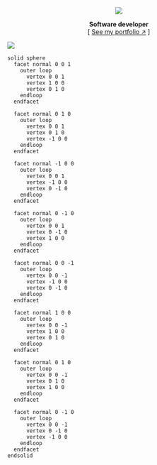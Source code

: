 <div align="center">

[![][logo-url]][repo-url]  

**Software developer**  
[ [See my portfolio ↗︎][repo-url] ]
  

</div>

[![][banner-url]][repo-url]  


[logo-url]: https://raw.githubusercontent.com/saadeghi/files/main/daisyui/logo-4.svg
[repo-url]: https://mrpotato.netlify.app
[banner-url]: https://mrpotato.netlify.app/images/background.webp

```stl
solid sphere
  facet normal 0 0 1
    outer loop
      vertex 0 0 1
      vertex 1 0 0
      vertex 0 1 0
    endloop
  endfacet
  
  facet normal 0 1 0
    outer loop
      vertex 0 0 1
      vertex 0 1 0
      vertex -1 0 0
    endloop
  endfacet
  
  facet normal -1 0 0
    outer loop
      vertex 0 0 1
      vertex -1 0 0
      vertex 0 -1 0
    endloop
  endfacet
  
  facet normal 0 -1 0
    outer loop
      vertex 0 0 1
      vertex 0 -1 0
      vertex 1 0 0
    endloop
  endfacet
  
  facet normal 0 0 -1
    outer loop
      vertex 0 0 -1
      vertex -1 0 0
      vertex 0 -1 0
    endloop
  endfacet
  
  facet normal 1 0 0
    outer loop
      vertex 0 0 -1
      vertex 1 0 0
      vertex 0 1 0
    endloop
  endfacet
  
  facet normal 0 1 0
    outer loop
      vertex 0 0 -1
      vertex 0 1 0
      vertex 1 0 0
    endloop
  endfacet
  
  facet normal 0 -1 0
    outer loop
      vertex 0 0 -1
      vertex 0 -1 0
      vertex -1 0 0
    endloop
  endfacet
endsolid
```
